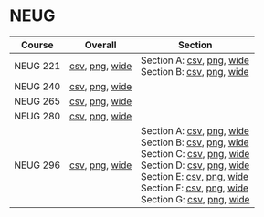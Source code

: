 # NEUG

| Course | Overall | Section |
| ------ | ------- | ------- |
| NEUG 221 | [csv](https://github.com/UCSD-Historical-Enrollment-Data/2024Fall/blob/main/overall/NEUG%20221.csv), [png](https://raw.githubusercontent.com/UCSD-Historical-Enrollment-Data/2024Fall/main/plot_overall/NEUG%20221.png), [wide](https://raw.githubusercontent.com/UCSD-Historical-Enrollment-Data/2024Fall/main/plot_overall_wide/NEUG%20221.png) | Section A: [csv](https://github.com/UCSD-Historical-Enrollment-Data/2024Fall/blob/main/section/NEUG%20221_A.csv), [png](https://raw.githubusercontent.com/UCSD-Historical-Enrollment-Data/2024Fall/main/plot_section/NEUG%20221_A.png), [wide](https://raw.githubusercontent.com/UCSD-Historical-Enrollment-Data/2024Fall/main/plot_section_wide/NEUG%20221_A.png)<br>Section B: [csv](https://github.com/UCSD-Historical-Enrollment-Data/2024Fall/blob/main/section/NEUG%20221_B.csv), [png](https://raw.githubusercontent.com/UCSD-Historical-Enrollment-Data/2024Fall/main/plot_section/NEUG%20221_B.png), [wide](https://raw.githubusercontent.com/UCSD-Historical-Enrollment-Data/2024Fall/main/plot_section_wide/NEUG%20221_B.png) |
| NEUG 240 | [csv](https://github.com/UCSD-Historical-Enrollment-Data/2024Fall/blob/main/overall/NEUG%20240.csv), [png](https://raw.githubusercontent.com/UCSD-Historical-Enrollment-Data/2024Fall/main/plot_overall/NEUG%20240.png), [wide](https://raw.githubusercontent.com/UCSD-Historical-Enrollment-Data/2024Fall/main/plot_overall_wide/NEUG%20240.png) |  |
| NEUG 265 | [csv](https://github.com/UCSD-Historical-Enrollment-Data/2024Fall/blob/main/overall/NEUG%20265.csv), [png](https://raw.githubusercontent.com/UCSD-Historical-Enrollment-Data/2024Fall/main/plot_overall/NEUG%20265.png), [wide](https://raw.githubusercontent.com/UCSD-Historical-Enrollment-Data/2024Fall/main/plot_overall_wide/NEUG%20265.png) |  |
| NEUG 280 | [csv](https://github.com/UCSD-Historical-Enrollment-Data/2024Fall/blob/main/overall/NEUG%20280.csv), [png](https://raw.githubusercontent.com/UCSD-Historical-Enrollment-Data/2024Fall/main/plot_overall/NEUG%20280.png), [wide](https://raw.githubusercontent.com/UCSD-Historical-Enrollment-Data/2024Fall/main/plot_overall_wide/NEUG%20280.png) |  |
| NEUG 296 | [csv](https://github.com/UCSD-Historical-Enrollment-Data/2024Fall/blob/main/overall/NEUG%20296.csv), [png](https://raw.githubusercontent.com/UCSD-Historical-Enrollment-Data/2024Fall/main/plot_overall/NEUG%20296.png), [wide](https://raw.githubusercontent.com/UCSD-Historical-Enrollment-Data/2024Fall/main/plot_overall_wide/NEUG%20296.png) | Section A: [csv](https://github.com/UCSD-Historical-Enrollment-Data/2024Fall/blob/main/section/NEUG%20296_A.csv), [png](https://raw.githubusercontent.com/UCSD-Historical-Enrollment-Data/2024Fall/main/plot_section/NEUG%20296_A.png), [wide](https://raw.githubusercontent.com/UCSD-Historical-Enrollment-Data/2024Fall/main/plot_section_wide/NEUG%20296_A.png)<br>Section B: [csv](https://github.com/UCSD-Historical-Enrollment-Data/2024Fall/blob/main/section/NEUG%20296_B.csv), [png](https://raw.githubusercontent.com/UCSD-Historical-Enrollment-Data/2024Fall/main/plot_section/NEUG%20296_B.png), [wide](https://raw.githubusercontent.com/UCSD-Historical-Enrollment-Data/2024Fall/main/plot_section_wide/NEUG%20296_B.png)<br>Section C: [csv](https://github.com/UCSD-Historical-Enrollment-Data/2024Fall/blob/main/section/NEUG%20296_C.csv), [png](https://raw.githubusercontent.com/UCSD-Historical-Enrollment-Data/2024Fall/main/plot_section/NEUG%20296_C.png), [wide](https://raw.githubusercontent.com/UCSD-Historical-Enrollment-Data/2024Fall/main/plot_section_wide/NEUG%20296_C.png)<br>Section D: [csv](https://github.com/UCSD-Historical-Enrollment-Data/2024Fall/blob/main/section/NEUG%20296_D.csv), [png](https://raw.githubusercontent.com/UCSD-Historical-Enrollment-Data/2024Fall/main/plot_section/NEUG%20296_D.png), [wide](https://raw.githubusercontent.com/UCSD-Historical-Enrollment-Data/2024Fall/main/plot_section_wide/NEUG%20296_D.png)<br>Section E: [csv](https://github.com/UCSD-Historical-Enrollment-Data/2024Fall/blob/main/section/NEUG%20296_E.csv), [png](https://raw.githubusercontent.com/UCSD-Historical-Enrollment-Data/2024Fall/main/plot_section/NEUG%20296_E.png), [wide](https://raw.githubusercontent.com/UCSD-Historical-Enrollment-Data/2024Fall/main/plot_section_wide/NEUG%20296_E.png)<br>Section F: [csv](https://github.com/UCSD-Historical-Enrollment-Data/2024Fall/blob/main/section/NEUG%20296_F.csv), [png](https://raw.githubusercontent.com/UCSD-Historical-Enrollment-Data/2024Fall/main/plot_section/NEUG%20296_F.png), [wide](https://raw.githubusercontent.com/UCSD-Historical-Enrollment-Data/2024Fall/main/plot_section_wide/NEUG%20296_F.png)<br>Section G: [csv](https://github.com/UCSD-Historical-Enrollment-Data/2024Fall/blob/main/section/NEUG%20296_G.csv), [png](https://raw.githubusercontent.com/UCSD-Historical-Enrollment-Data/2024Fall/main/plot_section/NEUG%20296_G.png), [wide](https://raw.githubusercontent.com/UCSD-Historical-Enrollment-Data/2024Fall/main/plot_section_wide/NEUG%20296_G.png) |
